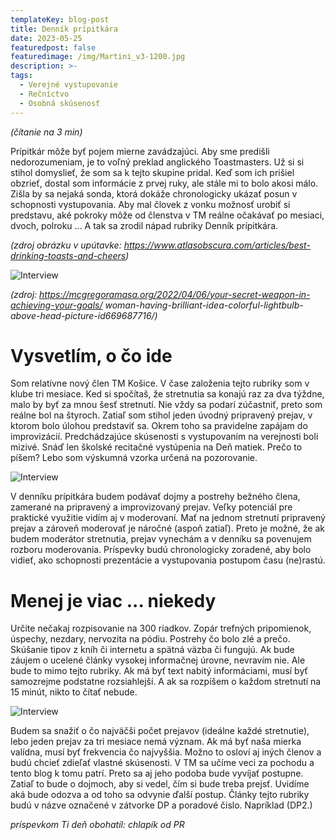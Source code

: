 ```yaml
---
templateKey: blog-post
title: Denník prípitkára
date: 2023-05-25
featuredpost: false
featuredimage: /img/Martini_v3-1200.jpg
description: >-
tags:
  - Verejné vystupovanie
  - Rečníctvo
  - Osobná skúsenosť
---
```


*(čítanie na 3 min)*


Prípitkár môže byť pojem mierne zavádzajúci. Aby sme predišli nedorozumeniam, je to voľný preklad
anglického Toastmasters. Už si si stihol domyslieť, že som sa k tejto skupine pridal. Keď som ich
prišiel obzrieť, dostal som informácie z prvej ruky, ale stále mi to bolo akosi málo. Zišla by sa
nejaká sonda, ktorá dokáže chronologicky ukázať posun v schopnosti vystupovania. Aby mal človek
z vonku možnosť urobiť si predstavu, aké pokroky môže od členstva v TM  reálne očakávať po mesiaci,
dvoch, polroku ... A tak sa zrodil nápad rubriky Denník prípitkára. 

*(zdroj obrázku v upútavke: https://www.atlasobscura.com/articles/best-drinking-toasts-and-cheers)*

![Interview](/img/woman-having-brilliant-idea.jpg)

*(zdroj: https://mcgregoramasa.org/2022/04/06/your-secret-weapon-in-achieving-your-goals/
   woman-having-brilliant-idea-colorful-lightbulb-above-head-picture-id669687716/)*


# Vysvetlím, o čo ide

Som relatívne nový člen TM Košice. V čase založenia tejto rubriky som v klube tri mesiace. Ked si
spočítaš, že stretnutia sa konajú raz za dva týždne, malo by byť za mnou šesť stretnutí. Nie
vždy sa podarí zúčastniť, preto som reálne bol na štyroch. Zatiaľ som stihol jeden úvodný pripravený
prejav, v ktorom bolo úlohou predstaviť sa. Okrem toho sa pravidelne zapájam do improvizácií.
Predchádzajúce skúsenosti s vystupovaním na verejnosti boli mizivé. Snáď len školské recitačné
vystúpenia na Deň matiek. Prečo to píšem? Lebo som výskumná vzorka určená na pozorovanie. 


![Interview](/img/hwfc_7qeh_170727.jpg)


V denníku prípitkára budem podávať dojmy a postrehy bežného člena, zamerané na pripravený a
improvizovaný prejav. Veľky potenciál pre praktické využitie vidím aj v moderovaní. Mať na jednom 
stretnutí pripravený prejav a zároveň moderovať je náročné (aspoň zatiaľ). Preto je možné, že ak
budem moderátor stretnutia, prejav vynechám a v denníku sa povenujem rozboru moderovania. Príspevky
budú chronologicky zoradené, aby bolo vidieť, ako schopnosti prezentácie a vystupovania postupom času
(ne)rastú. 

# Menej je viac ... niekedy

Určite nečakaj rozpisovanie na 300 riadkov. Zopár trefných pripomienok, úspechy, nezdary, nervozita
na pódiu. Postrehy čo bolo zlé a prečo. Skúšanie tipov z kníh či internetu a spätná väzba či fungujú.
Ak bude záujem o ucelené články vysokej informačnej úrovne, nevravím nie. Ale bude to mimo tejto
rubriky. Ak má byť text nabitý informáciami, musí byť samozrejme podstatne rozsiahlejší. A ak sa
rozpíšem o každom stretnutí na 15 minút, nikto to čítať nebude. 

![Interview](/img/unhappy-redhead-woman-makes-little-small.jpg)

Budem sa snažiť o čo najväčši počet prejavov (ideálne každé stretnutie), lebo jeden prejav za tri
mesiace nemá význam. Ak má byť naša mierka valídna, musí byť frekvencia čo najvyššia. Možno to osloví
aj iných členov a budú chcieť zdieľať vlastné skúsenosti. V TM sa učíme veci za pochodu a tento blog k
tomu patrí. Preto sa aj jeho podoba bude vyvíjať postupne. Zatiaľ to bude o dojmoch, aby si vedel, čím
si bude treba prejsť. Uvidíme aká bude odozva a od toho sa odvynie ďalší postup. Články tejto rubriky
budú v názve označené v zátvorke DP a poradové čislo. Napríklad (DP2.)

*príspevkom Ti deň obohatil: chlapík od PR* 
